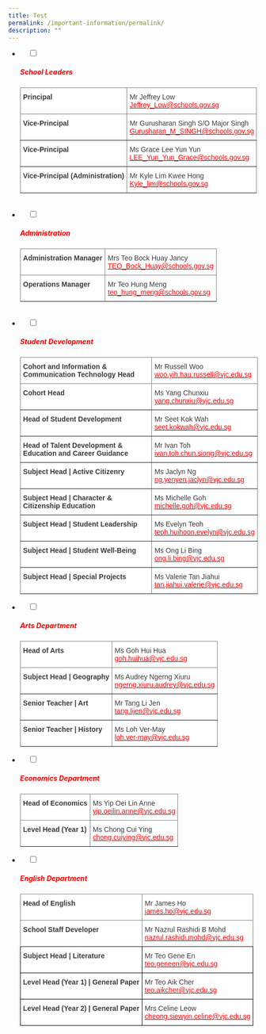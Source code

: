 ```yaml
---
title: Test
permalink: /important-information/permalink/
description: ""
---
```

<ul class="jekyllcodex_accordion">
<li>
    <input type="checkbox" id="accordion1">
    <label for="accordion1"><h5 style="color:red">School Leaders</h5></label>
	<div>
		<p></p>
		
<style type="text/css">
.tg  {border-collapse:collapse;border-spacing:0;}
.tg td{border-color:black;border-style:solid;border-width:1px;font-family:Arial, sans-serif;font-size:14px;
  overflow:hidden;padding:10px 5px;word-break:normal;}
.tg th{border-color:black;border-style:solid;border-width:1px;font-family:Arial, sans-serif;font-size:14px;
  font-weight:normal;overflow:hidden;padding:10px 5px;word-break:normal;}
.tg .tg-efrg{background-color:#FFF;border-color:inherit;color:#3A3A3A;font-weight:bold;text-align:left;vertical-align:top}
.tg .tg-11zx{background-color:#FFF;border-color:inherit;color:#3A3A3A;text-align:left;vertical-align:top}
</style>
<table class="tg">
<thead>
  <tr>
    <th class="tg-efrg"><span style="font-weight:700;font-style:inherit">Principal</span></th>
    <th class="tg-11zx"><span style="font-weight:inherit;font-style:inherit">Mr Jeffrey Low</span><br><a href="mailto:Jeffrey_Low@schools.gov.sg"><span style="font-weight:inherit;font-style:inherit;text-decoration:none;color:#FF0202;background-color:transparent">Jeffrey_Low@schools.gov.sg</span></a></th>
  </tr>
</thead>
<tbody>
  <tr>
    <td class="tg-efrg"><span style="font-weight:700;font-style:inherit">Vice-Principal</span></td>
    <td class="tg-11zx"><span style="font-weight:inherit;font-style:inherit">Mr Gurusharan Singh S/O Major Singh</span><br><a href="mailto:Gurusharan_M_SINGH@schools.gov.sg"><span style="font-weight:inherit;font-style:inherit;text-decoration:none;color:#FF0202;background-color:transparent">Gurusharan_M_SINGH@schools.gov.sg</span></a></td>
  </tr>
  <tr>
    <td class="tg-efrg"><span style="font-weight:700;font-style:inherit">Vice-Principal</span></td>
    <td class="tg-11zx"><span style="font-weight:inherit;font-style:inherit">Ms Grace Lee Yun Yun</span><br><a href="mailto:LEE_Yun_Yun_Grace@schools.gov.sg"><span style="font-weight:inherit;font-style:inherit;text-decoration:none;color:#FF0202;background-color:transparent">LEE_Yun_Yun_Grace@schools.gov.sg</span></a></td>
  </tr>
  <tr>
    <td class="tg-efrg"><span style="font-weight:700;font-style:inherit">Vice-Principal (Administration)</span></td>
    <td class="tg-11zx"><span style="font-weight:inherit;font-style:inherit">Mr Kyle Lim Kwee Hong</span><br><a href="mailto:kyle_lim@schools.gov.sg"><span style="font-weight:inherit;font-style:inherit;text-decoration:none;color:#FF0202;background-color:transparent">Kyle_lim@schools.gov.sg</span></a></td>
  </tr>
</tbody>
</table>
	</div>
	</li>
<br>
<li>
    <input type="checkbox" id="accordion2">
    <label for="accordion2"><h5 style="color:red">Administration</h5></label>
	<div>
		<p></p>
		<style type="text/css">
.tg  {border-collapse:collapse;border-spacing:0;}
.tg td{border-color:black;border-style:solid;border-width:1px;font-family:Arial, sans-serif;font-size:14px;
  overflow:hidden;padding:10px 5px;word-break:normal;}
.tg th{border-color:black;border-style:solid;border-width:1px;font-family:Arial, sans-serif;font-size:14px;
  font-weight:normal;overflow:hidden;padding:10px 5px;word-break:normal;}
.tg .tg-efrg{background-color:#FFF;border-color:inherit;color:#3A3A3A;font-weight:bold;text-align:left;vertical-align:top}
.tg .tg-11zx{background-color:#FFF;border-color:inherit;color:#3A3A3A;text-align:left;vertical-align:top}
</style>
<table class="tg">
<thead>
  <tr>
    <th class="tg-efrg"><span style="font-weight:700;font-style:inherit">Administration Manager</span></th>
    <th class="tg-11zx"><span style="font-weight:inherit;font-style:inherit">Mrs Teo Bock Huay Jancy</span><br><a href="mailto:TEO_Bock_Huay@schools.gov.sg"><span style="font-weight:inherit;font-style:inherit;text-decoration:none;color:#FF0202;background-color:transparent">TEO_Bock_Huay@schools.gov.sg</span></a></th>
  </tr>
</thead>
<tbody>
  <tr>
    <td class="tg-efrg"><span style="font-weight:700;font-style:inherit">Operations Manager</span></td>
    <td class="tg-11zx"><span style="font-weight:inherit;font-style:inherit">Mr Teo Hung Meng</span><br><a href="mailto:teo_hung_meng@schools.gov.sg"><span style="font-weight:inherit;font-style:inherit;text-decoration:none;color:#FF0202;background-color:transparent">teo_hung_meng@schools.gov.sg</span></a></td>
  </tr>
</tbody>
</table>
		</div>
	</li>
	<br>
	<li>
    <input type="checkbox" id="accordion3">
    <label for="accordion3"><h5 style="color:red">Student Development</h5></label>
	<div>
		<p></p>
<style type="text/css">
.tg  {border-collapse:collapse;border-spacing:0;}
.tg td{border-color:black;border-style:solid;border-width:1px;font-family:Arial, sans-serif;font-size:14px;
  overflow:hidden;padding:10px 5px;word-break:normal;}
.tg th{border-color:black;border-style:solid;border-width:1px;font-family:Arial, sans-serif;font-size:14px;
  font-weight:normal;overflow:hidden;padding:10px 5px;word-break:normal;}
.tg .tg-efrg{background-color:#FFF;border-color:inherit;color:#3A3A3A;font-weight:bold;text-align:left;vertical-align:top}
.tg .tg-11zx{background-color:#FFF;border-color:inherit;color:#3A3A3A;text-align:left;vertical-align:top}
</style>
<table class="tg">
<thead>
  <tr>
    <th class="tg-efrg"><span style="font-weight:700;font-style:inherit">Cohort and Information &amp; Communication Technology Head </span></th>
    <th class="tg-11zx"><span style="font-weight:inherit;font-style:inherit">Mr Russell Woo</span><br><a href="mailto:woo.yih.hau.russell@vjc.edu.sg"><span style="font-weight:inherit;font-style:inherit;text-decoration:none;color:#FF0202;background-color:transparent">woo.yih.hau.russell@vjc.edu.sg</span></a></th>
  </tr>
</thead>
<tbody>
  <tr>
    <td class="tg-efrg"><span style="font-weight:700;font-style:inherit">Cohort Head</span></td>
    <td class="tg-11zx"><span style="font-weight:inherit;font-style:inherit">Ms Yang Chunxiu</span><br><a href="mailto:yang.chunxiu@vjc.edu.sg"><span style="font-weight:inherit;font-style:inherit;text-decoration:none;color:#FF0202;background-color:transparent">yang.chunxiu@vjc.edu.sg</span></a></td>
  </tr>
  <tr>
    <td class="tg-efrg"><span style="font-weight:700;font-style:inherit">Head of Student Development</span></td>
    <td class="tg-11zx"><span style="font-weight:inherit;font-style:inherit">Mr Seet Kok Wah</span><br><a href="mailto:seet.kokwah@vjc.edu.sg"><span style="font-weight:inherit;font-style:inherit;text-decoration:none;color:#FF0202;background-color:transparent">seet.kokwah@vjc.edu.sg</span></a></td>
  </tr>
  <tr>
    <td class="tg-efrg"><span style="font-weight:700;font-style:inherit">Head of Talent Development &amp; Education and Career Guidance</span></td>
    <td class="tg-11zx"><span style="font-weight:inherit;font-style:inherit">Mr Ivan Toh</span><br><a href="mailto:yuen.lilin.sharalee@vjc.edu.sg"><span style="font-weight:inherit;font-style:inherit;text-decoration:none;color:#FF0202;background-color:transparent">ivan.toh.chun.siong@vjc.edu.sg</span></a></td>
  </tr>
  <tr>
    <td class="tg-efrg"><span style="font-weight:700;font-style:inherit">Subject Head | Active Citizenry</span></td>
    <td class="tg-11zx"><span style="font-weight:inherit;font-style:inherit">Ms Jaclyn Ng</span><br><a href="mailto:ng.yenyen.jaclyn@vjc.edu.sg"><span style="font-weight:inherit;font-style:inherit;text-decoration:none;color:#FF0202;background-color:transparent">ng.yenyen.jaclyn@vjc.edu.sg</span></a></td>
  </tr>
  <tr>
    <td class="tg-efrg"><span style="font-weight:700;font-style:inherit">Subject Head | Character &amp; Citizenship Education</span></td>
    <td class="tg-11zx"><span style="font-weight:inherit;font-style:inherit">Ms Michelle Goh</span><br><a href="mailto:michelle.goh@vjc.edu.sg"><span style="font-weight:inherit;font-style:inherit;text-decoration:none;color:#FF0202;background-color:transparent">michelle.goh@vjc.edu.sg</span></a></td>
  </tr>
  <tr>
    <td class="tg-efrg"><span style="font-weight:700;font-style:inherit">Subject Head | Student Leadership</span></td>
    <td class="tg-11zx"><span style="font-weight:inherit;font-style:inherit">Ms Evelyn Teoh</span><br><a href="mailto:teoh.huihoon.evelyn@vjc.edu.sg"><span style="font-weight:inherit;font-style:inherit;text-decoration:none;color:#FF0202;background-color:transparent">teoh.huihoon.evelyn@vjc.edu.sg</span></a></td>
  </tr>
  <tr>
    <td class="tg-efrg"><span style="font-weight:700;font-style:inherit">Subject Head | Student Well-Being</span></td>
    <td class="tg-11zx"><span style="font-weight:inherit;font-style:inherit">Ms Ong Li Bing</span><br><a href="mailto:ong.li.bing@vjc.edu.sg"><span style="font-weight:inherit;font-style:inherit;text-decoration:none;color:#FF0202;background-color:transparent">ong.li.bing@vjc.edu.sg</span></a></td>
  </tr>
  <tr>
    <td class="tg-efrg"><span style="font-weight:700;font-style:inherit">Subject Head | Special Projects</span></td>
    <td class="tg-11zx"><span style="font-weight:inherit;font-style:inherit">Ms Valerie Tan Jiahui</span><br><a href="mailto:tan.jiahui.valerie@vjc.edu.sg"><span style="font-weight:inherit;font-style:inherit;text-decoration:none;color:#FF0202;background-color:transparent">tan.jiahui.valerie@vjc.edu.sg</span></a></td>
  </tr>
</tbody>
</table>
		</div>
	</li>
		<li>
    <input type="checkbox" id="accordion3">
    <label for="accordion3"><h5 style="color:red">Arts Department</h5></label>
	<div>
		<p></p>
		<style type="text/css">
.tg  {border-collapse:collapse;border-spacing:0;}
.tg td{border-color:black;border-style:solid;border-width:1px;font-family:Arial, sans-serif;font-size:14px;
  overflow:hidden;padding:10px 5px;word-break:normal;}
.tg th{border-color:black;border-style:solid;border-width:1px;font-family:Arial, sans-serif;font-size:14px;
  font-weight:normal;overflow:hidden;padding:10px 5px;word-break:normal;}
.tg .tg-efrg{background-color:#FFF;border-color:inherit;color:#3A3A3A;font-weight:bold;text-align:left;vertical-align:top}
.tg .tg-11zx{background-color:#FFF;border-color:inherit;color:#3A3A3A;text-align:left;vertical-align:top}
</style>
<table class="tg">
<thead>
  <tr>
    <th class="tg-efrg"><span style="font-weight:700;font-style:inherit">Head of Arts</span></th>
    <th class="tg-11zx"><span style="font-weight:inherit;font-style:inherit">Ms Goh Hui Hua</span><br><a href="mailto:goh.huihua@vjc.edu.sg"><span style="font-weight:inherit;font-style:inherit;text-decoration:none;color:#FF0202;background-color:transparent">goh.huihua@vjc.edu.sg</span></a></th>
  </tr>
</thead>
<tbody>
  <tr>
    <td class="tg-efrg"><span style="font-weight:700;font-style:inherit">Subject Head | Geography</span></td>
    <td class="tg-11zx"><span style="font-weight:inherit;font-style:inherit">Ms Audrey Ngerng Xiuru</span><br><a href="mailto:ngerng.xiuru.audrey@vjc.edu.sg"><span style="font-weight:inherit;font-style:inherit;text-decoration:none;color:#FF0202;background-color:transparent">ngerng.xiuru.audrey@vjc.edu.sg</span></a></td>
  </tr>
  <tr>
    <td class="tg-efrg"><span style="font-weight:700;font-style:inherit">Senior Teacher | Art</span></td>
    <td class="tg-11zx"><span style="font-weight:inherit;font-style:inherit">Mr Tang Li Jen</span><br><a href="mailto:tang.lijen@vjc.edu.sg"><span style="font-weight:inherit;font-style:inherit;text-decoration:none;color:#FF0202;background-color:transparent">tang.lijen@vjc.edu.sg</span></a></td>
  </tr>
  <tr>
    <td class="tg-efrg"><span style="font-weight:700;font-style:inherit">Senior Teacher | History</span></td>
    <td class="tg-11zx"><span style="font-weight:inherit;font-style:inherit">Ms Loh Ver-May</span><br><a href="mailto:loh.ver-may@vjc.edu.sg"><span style="font-weight:inherit;font-style:inherit;text-decoration:none;color:#FF0202;background-color:transparent">loh.ver-may@vjc.edu.sg</span></a></td>
  </tr>
</tbody>
</table>
			</div>
	</li>
	<li>
    <input type="checkbox" id="accordion5">
    <label for="accordion5"><h5 style="color:red">Economics Department</h5></label>
	<div>
		<p></p>
		<style type="text/css">
.tg  {border-collapse:collapse;border-spacing:0;}
.tg td{border-color:black;border-style:solid;border-width:1px;font-family:Arial, sans-serif;font-size:14px;
  overflow:hidden;padding:10px 5px;word-break:normal;}
.tg th{border-color:black;border-style:solid;border-width:1px;font-family:Arial, sans-serif;font-size:14px;
  font-weight:normal;overflow:hidden;padding:10px 5px;word-break:normal;}
.tg .tg-efrg{background-color:#FFF;border-color:inherit;color:#3A3A3A;font-weight:bold;text-align:left;vertical-align:top}
.tg .tg-11zx{background-color:#FFF;border-color:inherit;color:#3A3A3A;text-align:left;vertical-align:top}
</style>
<table class="tg">
<thead>
  <tr>
    <th class="tg-efrg"><span style="font-weight:700;font-style:inherit">Head of Economics</span></th>
    <th class="tg-11zx"><span style="font-weight:inherit;font-style:inherit">Ms Yip Oei Lin Anne</span><br><a href="mailto:yip.oeilin.anne@vjc.edu.sg"><span style="font-weight:inherit;font-style:inherit;text-decoration:none;color:#FF0202;background-color:transparent">yip.oeilin.anne@vjc.edu.sg</span></a></th>
  </tr>
</thead>
<tbody>
  <tr>
    <td class="tg-efrg"><span style="font-weight:700;font-style:inherit">Level Head (Year 1)</span></td>
    <td class="tg-11zx"><span style="font-weight:inherit;font-style:inherit">Ms Chong Cui Ying</span><br><a href="mailto:chong.cuiying@vjc.edu.sg"><span style="font-weight:inherit;font-style:inherit;text-decoration:none;color:#FF0202;background-color:transparent">chong.cuiying@vjc.edu.sg</span></a></td>
  </tr>
</tbody>
</table>
		</div>
	</li>
	<li>
    <input type="checkbox" id="accordion6">
    <label for="accordion6"><h5 style="color:red">English Department</h5></label>
	<div>
		<p></p>
		<style type="text/css">
.tg  {border-collapse:collapse;border-spacing:0;}
.tg td{border-color:black;border-style:solid;border-width:1px;font-family:Arial, sans-serif;font-size:14px;
  overflow:hidden;padding:10px 5px;word-break:normal;}
.tg th{border-color:black;border-style:solid;border-width:1px;font-family:Arial, sans-serif;font-size:14px;
  font-weight:normal;overflow:hidden;padding:10px 5px;word-break:normal;}
.tg .tg-efrg{background-color:#FFF;border-color:inherit;color:#3A3A3A;font-weight:bold;text-align:left;vertical-align:top}
.tg .tg-dox4{background-color:#FFF;color:#3A3A3A;text-align:left;vertical-align:top}
.tg .tg-11zx{background-color:#FFF;border-color:inherit;color:#3A3A3A;text-align:left;vertical-align:top}
.tg .tg-c1uv{background-color:#FFF;color:#3A3A3A;font-weight:bold;text-align:left;vertical-align:top}
</style>
<table class="tg">
<thead>
  <tr>
    <th class="tg-efrg"><span style="font-weight:700;font-style:inherit">Head of English</span></th>
    <th class="tg-11zx"><span style="font-weight:inherit;font-style:inherit">Mr James Ho</span><br><a href="mailto:james.ho@vjc.edu.sg"><span style="font-weight:inherit;font-style:inherit;text-decoration:none;color:#FF0202;background-color:transparent">james.ho@vjc.edu.sg</span></a></th>
  </tr>
</thead>
<tbody>
  <tr>
    <td class="tg-efrg"><span style="font-weight:700;font-style:inherit">School Staff Developer</span></td>
    <td class="tg-11zx"><span style="font-weight:inherit;font-style:inherit">Mr Nazrul Rashidi B Mohd</span><br><a href="mailto:nazrul.rashidi.mohd@vjc.edu.sg"><span style="font-weight:inherit;font-style:inherit;text-decoration:none;color:#FF0202;background-color:transparent">nazrul.rashidi.mohd@vjc.edu.sg</span></a></td>
  </tr>
  <tr>
    <td class="tg-c1uv"><span style="font-weight:700;font-style:inherit">Subject Head | Literature</span></td>
    <td class="tg-dox4"><span style="font-weight:inherit;font-style:inherit">Mr Teo Gene En</span><br><a href="mailto:teo.geneen@vjc.edu.sg"><span style="font-weight:inherit;font-style:inherit;text-decoration:none;color:#FF0202;background-color:transparent">teo.geneen@vjc.edu.sg</span></a></td>
  </tr>
  <tr>
    <td class="tg-c1uv"><span style="font-weight:700;font-style:inherit">Level Head (Year 1) | General Paper</span></td>
    <td class="tg-dox4"><span style="font-weight:inherit;font-style:inherit">Mr Teo Aik Cher</span><br><a href="mailto:teo.aikcher@vjc.edu.sg"><span style="font-weight:inherit;font-style:inherit;text-decoration:none;color:#FF0202;background-color:transparent">teo.aikcher@vjc.edu.sg</span></a></td>
  </tr>
  <tr>
    <td class="tg-c1uv"><span style="font-weight:700;font-style:inherit">Level Head (Year 2) | General Paper</span></td>
    <td class="tg-dox4"><span style="font-weight:inherit;font-style:inherit">Mrs Celine Leow</span><br><a href="mailto:cheong.siewyin.celine@vjc.edu.sg"><span style="font-weight:inherit;font-style:inherit;text-decoration:none;color:#FF0202;background-color:transparent">cheong.siewyin.celine@vjc.edu.sg</span></a></td>
  </tr>
</tbody>
</table>
		</div>
	</li>
		